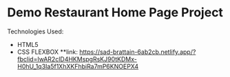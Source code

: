 # Demo Restaurant Home Page Project



Technologies Used:

* HTML5
* CSS FLEXBOX
**link: https://sad-brattain-6ab2cb.netlify.app/?fbclid=IwAR2clD4HKMspgRsKJ90tKDMx-H0hU_1q3Ia5f1XhXKFhbiRa7mP6KNOEPX4
